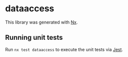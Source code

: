 # dataaccess

This library was generated with [Nx](https://nx.dev).

## Running unit tests

Run `nx test dataaccess` to execute the unit tests via [Jest](https://jestjs.io).

